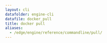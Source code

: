 ```yaml
---
layout: cli
datafolder: engine-cli
datafile: docker_pull
title: docker pull
aliases:
  - /edge/engine/reference/commandline/pull/
---
```

<!--
This page is automatically generated from Docker's source code. If you want to
suggest a change to the text that appears here, open a ticket or pull request
in the source repository on GitHub:

https://github.com/docker/cli
-->
